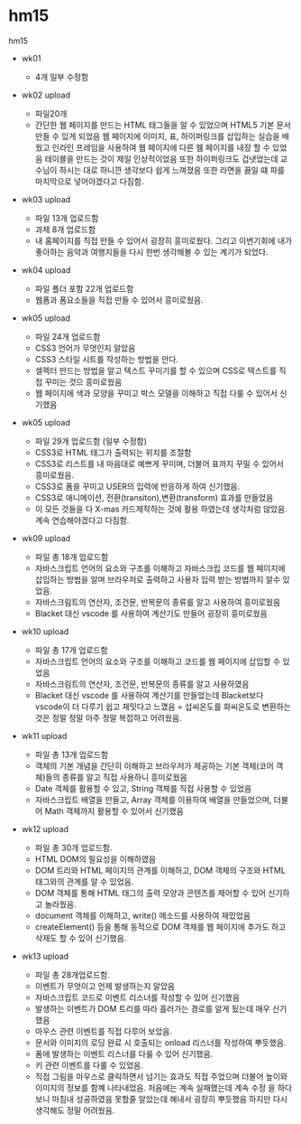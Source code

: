 # hm15
hm15
- wk01 
  - 4개 일부 수정함

- wk02 upload
  - 파일20개 
  - 간단한 웹 페이지를 만드는 HTML 태그들을 알 수 있었으며 HTML5 기본 문서 만들 수 있게 되었음
 웹 페이지에 이미지, 표, 하이퍼링크를 삽입하는 실습을 배웠고 인라인 프레임을 사용하여 웹 페이지에 다른 웸 페이지를 내장 할 수 있었음 
 테이블을 만드는 것이 제일 인상적이었음 또한 하이퍼링크도 겁냇었는데 교수님이 하시는 대로 하니깐 생각보다 쉽게 느껴졌음
 또한 라면을 끓일 떄 파를 마지막으로 넣어야겠다고 다짐함.

- wk03 upload
  - 파일 13개 업로드함
  - 과제 8개 업로드함
  - 내 홈페이지를 직접 만들 수 있어서 굉장히 흥미로웠다. 그리고 이번기회에 내가 좋아하는 음악과 여행지들을 다시 한번 생각해볼 수 있는 계기가 되었다. 

- wk04 upload
  - 파일 폴더 포함 22개 업로드함
  - 웹폼과 폼요소들을 직접 만들 수 있어서 흥미로웠음.

- wk05 upload
  - 파일 24개 업로드함
  - CSS3 언어가 무엇인지 알았음
  - CSS3 스타일 시트를 작성하는 방법을 안다.
  - 셀렉터 만드는 방법을 알고 텍스트 꾸미기를 할 수 있으며 CSS로 텍스트를 직접 꾸미는 것으 흥미로웠음
  - 웹 페이지에 색과 모양을 꾸미고 박스 모델을 이해하고 직접 다룰 수 있어서 신기했음


 - wk05 upload
    - 파일 29개 업로드함 (일부 수정함)
    - CSS3로 HTML 태그가 출력되는 위치를 조절함
    - CSS3로 리스트를 내 마음대로 예쁘게 꾸미며, 더불어 표까지 꾸밀 수 있어서 흥미로웠음.
    - CSS3로 폼을 꾸미고 USER의 입력에 반응하게 하여 신기했음.
    - CSS3로 애니메이션, 전환(transiton),변환(transform) 효과를 만들었음
    - 이 모든 것들을 다 X-mas 카드제작하는 것에 활용 하였는데 생각처럼 않았음. 계속 연습해야겠다고 다짐함.
    
  - wk09 upload
     - 파일 총 18개 업로드함 
     - 자바스크립트 언어의 요소와 구조를 이해하고 자바스크립 코드를 웹 페이지에 삽입하는 방법을 알며 브라우저로 출력하고 사용자 입력 받는 방법까지        알수 있었음.
     - 자바스크림트의 연산자, 조건문, 반복문의 종류를 알고 사용하여 흥미로웠음
     - Blacket 대신 vscode 를 사용하여 계산기도 만들어 굉장히 흥미로웠음
     
  - wk10 upload
    - 파일 총 17개 업로드함
    - 자바스크립트 언어의 요소와 구조를 이해하고 코드를 웹 페이지에 삽입할 수 있었음 
    - 자바스크림트의 연산자, 조건문, 반복문의 종류를 알고 사용하였음
    - Blacket 대신 vscode 를 사용하여 계산기를 만들었는데 Blacket보다 vscode이 더 다루기 쉽고 재밋다고 느꼈음
    = 섭씨온도를 화씨온도로 변환하는 것은 정말 정말 아주 정말 복잡하고 어려웠음.
    
 - wk11 upload
   - 파일 총 13개 업로드함
   - 객체의 기본 개념을 간단히 이해하고 브라우저가 제공하는 기본 객체(코어 객체)들의 종류를 알고 직접 사용하니 흥미로웠음
   - Date 객체를 활용할 수 있고, String 객체를 직접 사용할 수 있었음
   - 자바스크립트 배열을 만들고, Array 객체를 이용하여 배열을 만들었으며, 더불어 Math 객체까지 활용할 수 있어서 신기했음
   
 - wk12 upload
   - 파일 총 30개 업로드함.
   - HTML DOM의 필요성을 이해하였음
   - DOM 트리와 HTML 페이지의 관계를 이해하고, DOM 객체의 구조와 HTML 태그와의 관계를 알 수 있었음.
   - DOM 객체를 통해 HTML 태그의 출력 모양과 콘텐츠를 제어할 수 있어 신기하고 놀라웠음.
   - document 객체를 이해하고, write() 메소드를 사용하여 재밌었음  
   - createElement() 등을 통해 동적으로 DOM 객체를 웹 페이지에 추가도 하고 삭제도 할 수 있어 신기했음.
   
 - wk13 upload
   - 파일 총 28개업로드함.
   - 이벤트가 무엇이고 언제 발생하는지 알았음
   - 자바스크립트 코드로 이벤트 리스너를 작성할 수 있어 신기했음
   - 발생하는 이벤트가 DOM 트리를 따라 흘러가는 경로를 알게 됬는데 매우 신기했음
   - 마우스 관련 이벤트를 직접 다루어 보았음.
   - 문서와 이미지의 로딩 완료 시 호출되는 onload 리스너를 작성하여 뿌듯했음.
   - 폼에 발생하는 이벤트 리스너를 다룰 수 있어 신기했음.
   - 키 관련 이벤트를 다룰 수 있었음.
   - 직접 그림을 마우스로 클릭하면서 넘기는 효과도 직접 주었으며 더불어 높이와 이미지의 정보를 함꼐 나타내었음. 처음에는 계속 실패했는데 계속 수정      을 하다보니 마침내 성공하였음 못할줄 알았는데 해내서 굉장히 뿌듯했음 하지만 다시 생각해도 정말 어려웠음.
